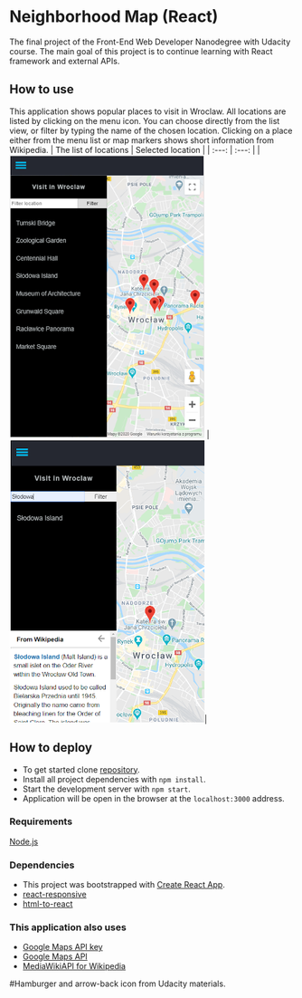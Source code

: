 # Neighborhood Map (React)
The final project of the Front-End Web Developer Nanodegree with Udacity course. The main goal of this project is to continue learning with React framework and external APIs.
## How to use
This application shows popular places to visit in Wroclaw. All locations are listed by clicking on the menu icon. You can choose directly from the list view, or filter by typing the name of the chosen location. Clicking on a place either from the menu list or map markers shows short information from Wikipedia.
| The list of locations   | Selected location |
|  :---:          |     :---:     |
|![my screenshots](src/icons/Untitled14.PNG ) | ![my screenshots](src/icons/Untitled15.PNG )|
## How to deploy
* To get started clone [repository](https://github.com/pressR2/NeighborhoodMap.git).
* Install all project dependencies with `npm install`.
* Start the development server with `npm start`.
* Application will be open in the browser at the `localhost:3000` address.
### Requirements
[Node.js](https://nodejs.org)
### Dependencies
* This project was bootstrapped with [Create React App](https://github.com/facebook/create-react-app).
* [react-responsive](https://github.com/contra/react-responsive)
* [html-to-react](https://www.npmjs.com/package/html-to-react)
### This application also uses
* [Google Maps API key](https://developers.google.com/maps/documentation/javascript/get-api-key)
* [Google Maps API](https://cloud.google.com/maps-platform/)
* [MediaWikiAPI for Wikipedia](https://www.mediawiki.org/wiki/API:Main_page)

\#Hamburger and arrow-back icon from Udacity materials.